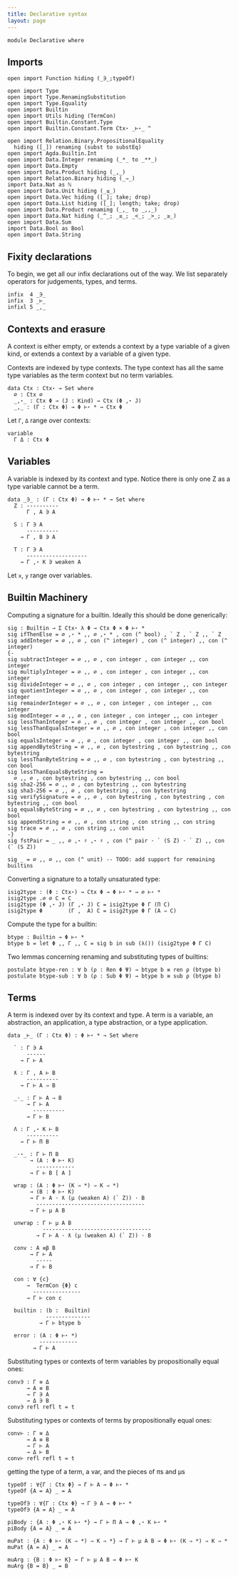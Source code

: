 ```yaml
---
title: Declarative syntax
layout: page
---
```


```
module Declarative where
```

## Imports

```
open import Function hiding (_∋_;typeOf)

open import Type
open import Type.RenamingSubstitution
open import Type.Equality
open import Builtin
open import Utils hiding (TermCon)
open import Builtin.Constant.Type
open import Builtin.Constant.Term Ctx⋆ _⊢⋆_ ^

open import Relation.Binary.PropositionalEquality
  hiding ([_]) renaming (subst to substEq)
open import Agda.Builtin.Int
open import Data.Integer renaming (_*_ to _**_)
open import Data.Empty
open import Data.Product hiding (_,_)
open import Relation.Binary hiding (_⇒_)
import Data.Nat as ℕ
open import Data.Unit hiding (_≤_)
open import Data.Vec hiding ([_]; take; drop)
open import Data.List hiding ([_]; length; take; drop)
open import Data.Product renaming (_,_ to _,,_)
open import Data.Nat hiding (_^_; _≤_; _<_; _>_; _≥_)
open import Data.Sum
import Data.Bool as Bool
open import Data.String
```

## Fixity declarations

To begin, we get all our infix declarations out of the way.
We list separately operators for judgements, types, and terms.

```
infix  4 _∋_
infix  3 _⊢_
infixl 5 _,_
```

## Contexts and erasure

A context is either empty, or extends a context by a type variable of
a given kind, or extends a context by a variable of a given
type.

Contexts are indexed by type contexts. The type context has all the
same type variables as the term context but no term variables.

```
data Ctx : Ctx⋆ → Set where
  ∅ : Ctx ∅
  _,⋆_ : Ctx Φ → (J : Kind) → Ctx (Φ ,⋆ J)
  _,_ : (Γ : Ctx Φ) → Φ ⊢⋆ * → Ctx Φ
```

Let `Γ`, `Δ` range over contexts:
```
variable
  Γ Δ : Ctx Φ
```

## Variables

A variable is indexed by its context and type. Notice there is only
one Z as a type variable cannot be a term.

```
data _∋_ : (Γ : Ctx Φ) → Φ ⊢⋆ * → Set where
  Z : ----------
      Γ , A ∋ A

  S : Γ ∋ A
      ----------
    → Γ , B ∋ A

  T : Γ ∋ A
      -------------------
    → Γ ,⋆ K ∋ weaken A
```

Let `x`, `y` range over variables.

## Builtin Machinery

Computing a signature for a builtin. Ideally this should be done generically:
```
sig : Builtin → Σ Ctx⋆ λ Φ → Ctx Φ × Φ ⊢⋆ *
sig ifThenElse = ∅ ,⋆ * ,, ∅ ,⋆ * , con (^ bool) , ` Z , ` Z ,, ` Z
sig addInteger = ∅ ,, ∅ , con (^ integer) , con (^ integer) ,, con (^ integer)
{-
sig subtractInteger = ∅ ,, ∅ , con integer , con integer ,, con integer
sig multiplyInteger = ∅ ,, ∅ , con integer , con integer ,, con integer
sig divideInteger = ∅ ,, ∅ , con integer , con integer ,, con integer
sig quotientInteger = ∅ ,, ∅ , con integer , con integer ,, con integer
sig remainderInteger = ∅ ,, ∅ , con integer , con integer ,, con integer
sig modInteger = ∅ ,, ∅ , con integer , con integer ,, con integer
sig lessThanInteger = ∅ ,, ∅ , con integer , con integer ,, con bool
sig lessThanEqualsInteger = ∅ ,, ∅ , con integer , con integer ,, con bool
sig equalsInteger = ∅ ,, ∅ , con integer , con integer ,, con bool
sig appendByteString = ∅ ,, ∅ , con bytestring , con bytestring ,, con bytestring
sig lessThanByteString = ∅ ,, ∅ , con bytestring , con bytestring ,, con bool
sig lessThanEqualsByteString =
  ∅ ,, ∅ , con bytestring , con bytestring ,, con bool
sig sha2-256 = ∅ ,, ∅ , con bytestring ,, con bytestring
sig sha3-256 = ∅ ,, ∅ , con bytestring ,, con bytestring
sig verifySignature = ∅ ,, ∅ , con bytestring , con bytestring , con bytestring ,, con bool
sig equalsByteString = ∅ ,, ∅ , con bytestring , con bytestring ,, con bool 
sig appendString = ∅ ,, ∅ , con string , con string ,, con string
sig trace = ∅ ,, ∅ , con string ,, con unit
-}
sig fstPair = _ ,, ∅ ,⋆ ♯ ,⋆ ♯ , con (^ pair · ` (S Z) · ` Z) ,, con (` (S Z))

sig _ = ∅ ,, ∅ ,, con (^ unit) -- TODO: add support for remaining builtins
```

Converting a signature to a totally unsaturated type:

```
isig2type : (Φ : Ctx⋆) → Ctx Φ → Φ ⊢⋆ * → ∅ ⊢⋆ *
isig2type .∅ ∅ C = C
isig2type (Φ ,⋆ J) (Γ ,⋆ J) C = isig2type Φ Γ (Π C)
isig2type Φ        (Γ ,  A) C = isig2type Φ Γ (A ⇒ C)
```

Compute the type for a builtin:

```
btype : Builtin → Φ ⊢⋆ *
btype b = let Φ ,, Γ ,, C = sig b in sub (λ()) (isig2type Φ Γ C)
```

Two lemmas concerning renaming and substituting types of builtins:

```
postulate btype-ren : ∀ b (ρ : Ren Φ Ψ) → btype b ≡ ren ρ (btype b)
postulate btype-sub : ∀ b (ρ : Sub Φ Ψ) → btype b ≡ sub ρ (btype b)
```

## Terms

A term is indexed over by its context and type.  A term is a variable,
an abstraction, an application, a type abstraction, or a type
application.


```
data _⊢_ (Γ : Ctx Φ) : Φ ⊢⋆ * → Set where

  ` : Γ ∋ A
      ------
    → Γ ⊢ A

  ƛ : Γ , A ⊢ B
      ----------
    → Γ ⊢ A ⇒ B

  _·_ : Γ ⊢ A ⇒ B
      → Γ ⊢ A
        ----------
      → Γ ⊢ B

  Λ : Γ ,⋆ K ⊢ B
      ----------
    → Γ ⊢ Π B

  _·⋆_ : Γ ⊢ Π B
       → (A : Φ ⊢⋆ K)
         ------------
       → Γ ⊢ B [ A ]

  wrap : (A : Φ ⊢⋆ (K ⇒ *) ⇒ K ⇒ *)
       → (B : Φ ⊢⋆ K)
       → Γ ⊢ A · ƛ (μ (weaken A) (` Z)) · B
         ----------------------------------
       → Γ ⊢ μ A B

  unwrap : Γ ⊢ μ A B
           ----------------------------------
         → Γ ⊢ A · ƛ (μ (weaken A) (` Z)) · B

  conv : A ≡β B
       → Γ ⊢ A
         -----
       → Γ ⊢ B

  con : ∀ {c}
      →  TermCon {Φ} c
        ---------------
      → Γ ⊢ con c

  builtin : (b :  Builtin)
            --------------
          → Γ ⊢ btype b

  error : (A : Φ ⊢⋆ *)
          ------------
        → Γ ⊢ A
```

Substituting types or contexts of term variables by propositionally
equal ones:

```
conv∋ : Γ ≡ Δ
      → A ≡ B
      → Γ ∋ A
      → Δ ∋ B
conv∋ refl refl t = t
```

Substituting types or contexts of terms by propositionally equal ones:

```
conv⊢ : Γ ≡ Δ
      → A ≡ B
      → Γ ⊢ A
      → Δ ⊢ B
conv⊢ refl refl t = t
```

getting the type of a term, a var, and the pieces of πs and μs

```
typeOf : ∀{Γ : Ctx Φ} → Γ ⊢ A → Φ ⊢⋆ *
typeOf {A = A} _ = A

typeOf∋ : ∀{Γ : Ctx Φ} → Γ ∋ A → Φ ⊢⋆ *
typeOf∋ {A = A} _ = A

piBody : {A : Φ ,⋆ K ⊢⋆ *} → Γ ⊢ Π A → Φ ,⋆ K ⊢⋆ *
piBody {A = A} _ = A

muPat : {A : Φ ⊢⋆ (K ⇒ *) ⇒ K ⇒ *} → Γ ⊢ μ A B → Φ ⊢⋆ (K ⇒ *) ⇒ K ⇒ *
muPat {A = A} _ = A

muArg : {B : Φ ⊢⋆ K} → Γ ⊢ μ A B → Φ ⊢⋆ K
muArg {B = B} _ = B
```
